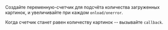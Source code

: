 
Создайте переменную-счетчик для подсчёта количества загруженных картинок, и увеличивайте при каждом `onload/onerror`.

Когда счетчик станет равен количеству картинок -- вызывайте `callback`.

